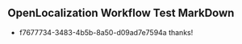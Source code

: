 ## OpenLocalization Workflow Test MarkDown
* f7677734-3483-4b5b-8a50-d09ad7e7594a thanks!

<!--HONumber=Sep16_HO1-->


